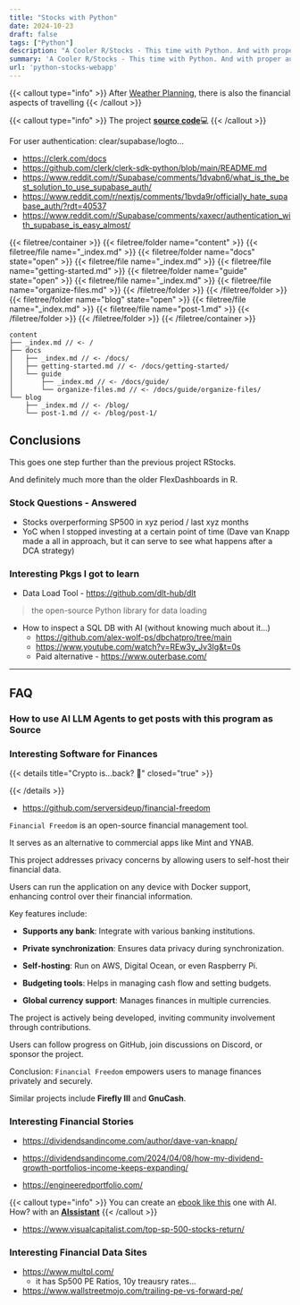 ```yaml
---
title: "Stocks with Python"
date: 2024-10-23
draft: false
tags: ["Python"]
description: "A Cooler R/Stocks - This time with Python. And with proper auth"
summary: 'A Cooler R/Stocks - This time with Python. And with proper auth'
url: 'python-stocks-webapp'
---
```





{{< callout type="info" >}}
After [Weather Planning](https://jalcocert.github.io/JAlcocerT/trip-planner-with-weather/), there is also the financial aspects of travelling
{{< /callout >}}


{{< callout type="info" >}}
The project [**source code**](https://gitlab.com/fossengineer1/py_stocks)💻 
{{< /callout >}}

For user authentication: clear/supabase/logto...
* https://clerk.com/docs
* https://github.com/clerk/clerk-sdk-python/blob/main/README.md
* https://www.reddit.com/r/Supabase/comments/1dvabn6/what_is_the_best_solution_to_use_supabase_auth/
* https://www.reddit.com/r/nextjs/comments/1bvda9r/officially_hate_supabase_auth/?rdt=40537
* https://www.reddit.com/r/Supabase/comments/xaxecr/authentication_with_supabase_is_easy_almost/




{{< filetree/container >}}
  {{< filetree/folder name="content" >}}
    {{< filetree/file name="_index.md" >}}
    {{< filetree/folder name="docs" state="open" >}}
      {{< filetree/file name="_index.md" >}}
      {{< filetree/file name="getting-started.md" >}}
      {{< filetree/folder name="guide" state="open" >}}
        {{< filetree/file name="_index.md" >}}
        {{< filetree/file name="organize-files.md" >}}
      {{< /filetree/folder >}}
    {{< /filetree/folder >}}
    {{< filetree/folder name="blog" state="open" >}}
      {{< filetree/file name="_index.md" >}}
      {{< filetree/file name="post-1.md" >}}
    {{< /filetree/folder >}}
  {{< /filetree/folder >}}
{{< /filetree/container >}}

```
content
├── _index.md // <- /
├── docs
│   ├── _index.md // <- /docs/
│   ├── getting-started.md // <- /docs/getting-started/
│   └── guide
│       ├── _index.md // <- /docs/guide/
│       └── organize-files.md // <- /docs/guide/organize-files/
└── blog
    ├── _index.md // <- /blog/
    └── post-1.md // <- /blog/post-1/
```

## Conclusions

This goes one step further than the previous project RStocks.

And definitely much more than the older FlexDashboards in R.

### Stock Questions - Answered

* Stocks overperforming SP500 in xyz period / last xyz months
* YoC when I stopped investing at a certain point of time (Dave van Knapp made a all in approach, but it can serve to see what happens after a DCA strategy)


### Interesting Pkgs I got to learn

* Data Load Tool - https://github.com/dlt-hub/dlt

> the open-source Python library for data loading

* How to inspect a SQL DB with AI (without knowing much about it...)
  * https://github.com/alex-wolf-ps/dbchatpro/tree/main
  * https://www.youtube.com/watch?v=REw3y_Jv3Ig&t=0s
  * Paid alternative - https://www.outerbase.com/

---

## FAQ

### How to use AI LLM Agents to get posts with this program as Source

### Interesting Software for Finances

{{< details title="Crypto is...back? 📌" closed="true" >}}


{{< /details >}}

* https://github.com/serversideup/financial-freedom

`Financial Freedom` is an open-source financial management tool.

It serves as an alternative to commercial apps like Mint and YNAB.

This project addresses privacy concerns by allowing users to self-host their financial data.

Users can run the application on any device with Docker support, enhancing control over their financial information.

Key features include:

- **Supports any bank**: Integrate with various banking institutions.
  
- **Private synchronization**: Ensures data privacy during synchronization.

- **Self-hosting**: Run on AWS, Digital Ocean, or even Raspberry Pi.

- **Budgeting tools**: Helps in managing cash flow and setting budgets.

- **Global currency support**: Manages finances in multiple currencies.

The project is actively being developed, inviting community involvement through contributions.

Users can follow progress on GitHub, join discussions on Discord, or sponsor the project.

Conclusion: `Financial Freedom` empowers users to manage finances privately and securely.

Similar projects include **Firefly III** and **GnuCash**.

### Interesting Financial Stories

* https://dividendsandincome.com/author/dave-van-knapp/
* https://dividendsandincome.com/2024/04/08/how-my-dividend-growth-portfolios-income-keeps-expanding/

* https://engineeredportfolio.com/


{{< callout type="info" >}}
You can create an [ebook like this](https://www.amazon.es/stores/Marco-Garrido/author/B0BW46JD83?ref=ap_rdr&isDramIntegrated=true&shoppingPortalEnabled=true) one with AI. How? with an [**AIssistant**](https://jalcocert.github.io/JAlcocerT/ai-useful-yet-simple/#kindle-notes-to-ai) 
{{< /callout >}}

* https://www.visualcapitalist.com/top-sp-500-stocks-return/

### Interesting Financial Data Sites

* https://www.multpl.com/
  * it has Sp500 PE Ratios, 10y treausry rates...
* https://www.wallstreetmojo.com/trailing-pe-vs-forward-pe/